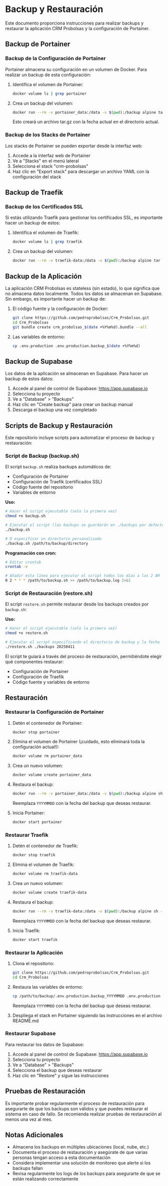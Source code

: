 # Backup y Restauración

Este documento proporciona instrucciones para realizar backups y restaurar la aplicación CRM Probolsas y la configuración de Portainer.

## Backup de Portainer

### Backup de la Configuración de Portainer

Portainer almacena su configuración en un volumen de Docker. Para realizar un backup de esta configuración:

1. Identifica el volumen de Portainer:
   ```bash
   docker volume ls | grep portainer
   ```

2. Crea un backup del volumen:
   ```bash
   docker run --rm -v portainer_data:/data -v $(pwd):/backup alpine tar -czf /backup/portainer_data_$(date +%Y%m%d).tar.gz /data
   ```

   Esto creará un archivo tar.gz con la fecha actual en el directorio actual.

### Backup de los Stacks de Portainer

Los stacks de Portainer se pueden exportar desde la interfaz web:

1. Accede a la interfaz web de Portainer
2. Ve a "Stacks" en el menú lateral
3. Selecciona el stack "crm-probolsas"
4. Haz clic en "Export stack" para descargar un archivo YAML con la configuración del stack

## Backup de Traefik

### Backup de los Certificados SSL

Si estás utilizando Traefik para gestionar los certificados SSL, es importante hacer un backup de estos:

1. Identifica el volumen de Traefik:
   ```bash
   docker volume ls | grep traefik
   ```

2. Crea un backup del volumen:
   ```bash
   docker run --rm -v traefik-data:/data -v $(pwd):/backup alpine tar -czf /backup/traefik_data_$(date +%Y%m%d).tar.gz /data
   ```

## Backup de la Aplicación

La aplicación CRM Probolsas es stateless (sin estado), lo que significa que no almacena datos localmente. Todos los datos se almacenan en Supabase. Sin embargo, es importante hacer un backup de:

1. El código fuente y la configuración de Docker:
   ```bash
   git clone https://github.com/pedroprobolsas/Crm_Probolsas.git
   cd Crm_Probolsas
   git bundle create crm_probolsas_$(date +%Y%m%d).bundle --all
   ```

2. Las variables de entorno:
   ```bash
   cp .env.production .env.production.backup_$(date +%Y%m%d)
   ```

## Backup de Supabase

Los datos de la aplicación se almacenan en Supabase. Para hacer un backup de estos datos:

1. Accede al panel de control de Supabase: https://app.supabase.io
2. Selecciona tu proyecto
3. Ve a "Database" > "Backups"
4. Haz clic en "Create backup" para crear un backup manual
5. Descarga el backup una vez completado

## Scripts de Backup y Restauración

Este repositorio incluye scripts para automatizar el proceso de backup y restauración:

### Script de Backup (backup.sh)

El script `backup.sh` realiza backups automáticos de:
- Configuración de Portainer
- Configuración de Traefik (certificados SSL)
- Código fuente del repositorio
- Variables de entorno

**Uso:**
```bash
# Hacer el script ejecutable (solo la primera vez)
chmod +x backup.sh

# Ejecutar el script (los backups se guardarán en ./backups por defecto)
./backup.sh

# O especificar un directorio personalizado
./backup.sh /path/to/backup/directory
```

**Programación con cron:**
```bash
# Editar crontab
crontab -e

# Añadir esta línea para ejecutar el script todos los días a las 2 AM
0 2 * * * /path/to/backup.sh >> /path/to/backup.log 2>&1
```

### Script de Restauración (restore.sh)

El script `restore.sh` permite restaurar desde los backups creados por `backup.sh`:

**Uso:**
```bash
# Hacer el script ejecutable (solo la primera vez)
chmod +x restore.sh

# Ejecutar el script especificando el directorio de backup y la fecha
./restore.sh ./backups 20250411
```

El script te guiará a través del proceso de restauración, permitiéndote elegir qué componentes restaurar:
- Configuración de Portainer
- Configuración de Traefik
- Código fuente y variables de entorno

## Restauración

### Restaurar la Configuración de Portainer

1. Detén el contenedor de Portainer:
   ```bash
   docker stop portainer
   ```

2. Elimina el volumen de Portainer (¡cuidado, esto eliminará toda la configuración actual!):
   ```bash
   docker volume rm portainer_data
   ```

3. Crea un nuevo volumen:
   ```bash
   docker volume create portainer_data
   ```

4. Restaura el backup:
   ```bash
   docker run --rm -v portainer_data:/data -v $(pwd):/backup alpine sh -c "cd /data && tar -xzf /backup/portainer_data_YYYYMMDD.tar.gz --strip 1"
   ```

   Reemplaza `YYYYMMDD` con la fecha del backup que deseas restaurar.

5. Inicia Portainer:
   ```bash
   docker start portainer
   ```

### Restaurar Traefik

1. Detén el contenedor de Traefik:
   ```bash
   docker stop traefik
   ```

2. Elimina el volumen de Traefik:
   ```bash
   docker volume rm traefik-data
   ```

3. Crea un nuevo volumen:
   ```bash
   docker volume create traefik-data
   ```

4. Restaura el backup:
   ```bash
   docker run --rm -v traefik-data:/data -v $(pwd):/backup alpine sh -c "cd /data && tar -xzf /backup/traefik_data_YYYYMMDD.tar.gz --strip 1"
   ```

   Reemplaza `YYYYMMDD` con la fecha del backup que deseas restaurar.

5. Inicia Traefik:
   ```bash
   docker start traefik
   ```

### Restaurar la Aplicación

1. Clona el repositorio:
   ```bash
   git clone https://github.com/pedroprobolsas/Crm_Probolsas.git
   cd Crm_Probolsas
   ```

2. Restaura las variables de entorno:
   ```bash
   cp /path/to/backup/.env.production.backup_YYYYMMDD .env.production
   ```

   Reemplaza `YYYYMMDD` con la fecha del backup que deseas restaurar.

3. Despliega el stack en Portainer siguiendo las instrucciones en el archivo README.md

### Restaurar Supabase

Para restaurar los datos de Supabase:

1. Accede al panel de control de Supabase: https://app.supabase.io
2. Selecciona tu proyecto
3. Ve a "Database" > "Backups"
4. Selecciona el backup que deseas restaurar
5. Haz clic en "Restore" y sigue las instrucciones

## Pruebas de Restauración

Es importante probar regularmente el proceso de restauración para asegurarte de que los backups son válidos y que puedes restaurar el sistema en caso de fallo. Se recomienda realizar pruebas de restauración al menos una vez al mes.

## Notas Adicionales

- Almacena los backups en múltiples ubicaciones (local, nube, etc.)
- Documenta el proceso de restauración y asegúrate de que varias personas tengan acceso a esta documentación
- Considera implementar una solución de monitoreo que alerte si los backups fallan
- Revisa regularmente los logs de los backups para asegurarte de que se están realizando correctamente
